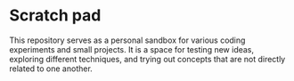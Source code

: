 # Scratch pad

This repository serves as a personal sandbox for various coding experiments and small projects. It is a space for testing new ideas, exploring different techniques, and trying out concepts that are not directly related to one another.

